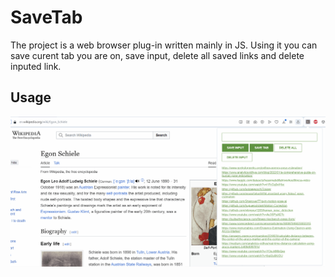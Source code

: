 # SaveTab
The project is a web browser plug-in written mainly in JS. Using it you can save curent tab you are on, save input, delete all saved links and delete inputed link.
## Usage
![](https://github.com/KrzysztofNik/SaveTab/blob/main/App_use.gif)

